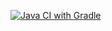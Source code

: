 [![Java CI with Gradle](https://github.com/Lesha55-90/PostmanEcho/actions/workflows/gradle.yml/badge.svg)](https://github.com/Lesha55-90/PostmanEcho/actions/workflows/gradle.yml)